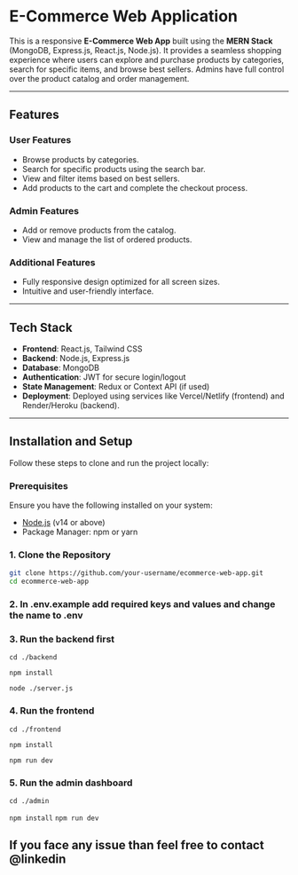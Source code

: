 # E-Commerce Web Application

This is a responsive **E-Commerce Web App** built using the **MERN Stack** (MongoDB, Express.js, React.js, Node.js). It provides a seamless shopping experience where users can explore and purchase products by categories, search for specific items, and browse best sellers. Admins have full control over the product catalog and order management.

---

## Features

### User Features
- Browse products by categories.
- Search for specific products using the search bar.
- View and filter items based on best sellers.
- Add products to the cart and complete the checkout process.

### Admin Features
- Add or remove products from the catalog.
- View and manage the list of ordered products.

### Additional Features
- Fully responsive design optimized for all screen sizes.
- Intuitive and user-friendly interface.

---

## Tech Stack

- **Frontend**: React.js, Tailwind CSS
- **Backend**: Node.js, Express.js
- **Database**: MongoDB
- **Authentication**: JWT for secure login/logout
- **State Management**: Redux or Context API (if used)
- **Deployment**: Deployed using services like Vercel/Netlify (frontend) and Render/Heroku (backend).

---

## Installation and Setup

Follow these steps to clone and run the project locally:

### Prerequisites
Ensure you have the following installed on your system:
- [Node.js](https://nodejs.org/) (v14 or above)
- Package Manager: npm or yarn

### 1. Clone the Repository
```bash
git clone https://github.com/your-username/ecommerce-web-app.git
cd ecommerce-web-app
```

###  2. In .env.example add required keys and values and change the name to .env

### 3. Run the backend first

```
cd ./backend
```

``` npm install ```

```
node ./server.js
```
### 4. Run the frontend

```
cd ./frontend
```
``` npm install ```
```
npm run dev
```
### 5. Run the admin dashboard


```
cd ./admin
```

``` npm install ```
``` npm run dev ```

## If you face any issue than feel free to contact @linkedin

